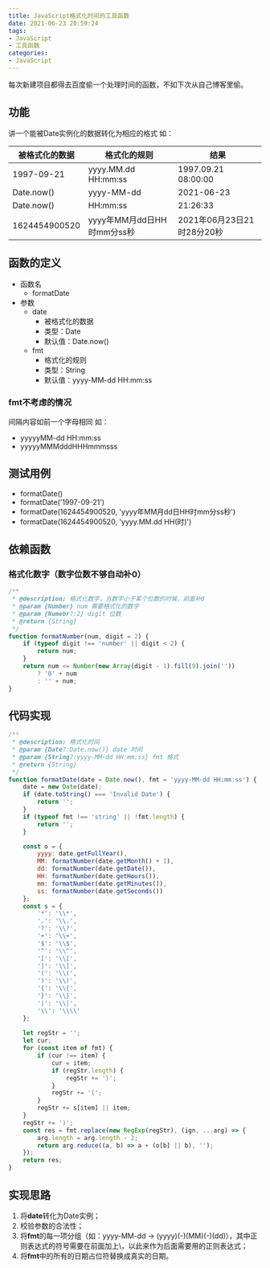 ```yaml
---
title: JavaScript格式化时间的工具函数
date: 2021-06-23 20:59:24
tags:
- JavaScript
- 工具函数
categories:
- JavaScript
---
```

每次新建项目都得去百度偷一个处理时间的函数，不如下次从自己博客里偷。
<!-- more -->
## 功能
讲一个能被Date实例化的数据转化为相应的格式
如：

被格式化的数据 | 格式化的规则 | 结果
------------ | ------------- | -------------
1997-09-21 | yyyy.MM.dd HH:mm:ss | 1997.09.21 08:00:00
Date.now() | yyyy-MM-dd | 2021-06-23
Date.now() | HH:mm:ss | 21:26:33
1624454900520 | yyyy年MM月dd日HH时mm分ss秒 | 2021年06月23日21时28分20秒

## 函数的定义
- 函数名
    - formatDate
- 参数
  - date
    - 被格式化的数据
    - 类型：Date
    - 默认值：Date.now()
  - fmt
    - 格式化的规则
    - 类型：String
    - 默认值：yyyy-MM-dd HH:mm:ss
### fmt不考虑的情况
间隔内容如前一个字母相同
如：
* yyyyyMM-dd HH:mm:ss
* yyyyyMMMdddHHHmmmsss
## 测试用例
* formatDate()
* formatDate('1997-09-21')
* formatDate(1624454900520, 'yyyy年MM月dd日HH时mm分ss秒')
* formatDate(1624454900520, 'yyyy.MM.dd HH(时)')
## 依赖函数
### 格式化数字（数字位数不够自动补0）
```JavaScript
/**
 * @description: 格式化数字，当数字小于某个位数的时候，前面补0
 * @param {Number} num 需要格式化的数字
 * @param {Numebr?:2} digit 位数
 * @return {String}
 */
function formatNumber(num, digit = 2) {
    if (typeof digit !== 'number' || digit < 2) {
        return num;
    }
    return num <= Number(new Array(digit - 1).fill(9).join(''))
        ? '0' + num
        : '' + num;
}
```
## 代码实现
```JavaScript
/**
 * @description: 格式化时间
 * @param {Date?:Date.now()} date 时间
 * @param {String?:yyyy-MM-dd HH:mm:ss} fmt 格式
 * @return {String}
 */
function formatDate(date = Date.now(), fmt = 'yyyy-MM-dd HH:mm:ss') {
    date = new Date(date);
    if (date.toString() === 'Invalid Date') {
        return '';
    }
    if (typeof fmt !== 'string' || !fmt.length) {
        return '';
    }

    const o = {
        yyyy: date.getFullYear(),
        MM: formatNumber(date.getMonth() + 1),
        dd: formatNumber(date.getDate()),
        HH: formatNumber(date.getHours()),
        mm: formatNumber(date.getMinutes()),
        ss: formatNumber(date.getSeconds())
    };
    const s = {
        '*': '\\*',
        '.': '\\.',
        '?': '\\?',
        '+': '\\+',
        '$': '\\$',
        '^': '\\^',
        '[': '\\[',
        ']': '\\]',
        '(': '\\(',
        ')': '\\)',
        '{': '\\{',
        '}': '\\}',
        '|': '\\|',
        '\\': '\\\\'
    };
    
    let regStr = '';
    let cur;
    for (const item of fmt) {
        if (cur !== item) {
            cur = item;
            if (regStr.length) {
                regStr += ')';
            }
            regStr += '(';
        }
        regStr += s[item] || item;
    }
    regStr += ')';
    const res = fmt.replace(new RegExp(regStr), (ign, ...arg) => {
        arg.length = arg.length - 2;
        return arg.reduce((a, b) => a + (o[b] || b), '');
    });
    return res;
}
```
## 实现思路
1. 将**date**转化为Date实例；
2. 校验参数的合法性；
3. 将**fmt**的每一项分组（如：yyyy-MM-dd -> (yyyy)(-)(MM)(-)(dd)），其中正则表达式的符号需要在前面加上\\，以此来作为后面需要用的正则表达式；
4. 将**fmt**中的所有的日期占位符替换成真实的日期。
